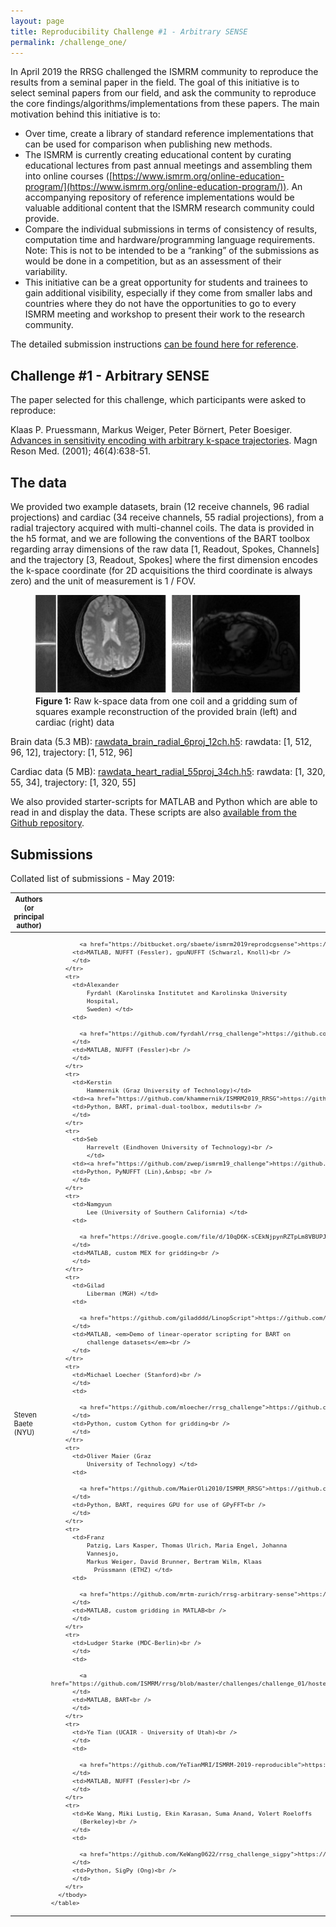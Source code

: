 ```yaml
---
layout: page
title: Reproducibility Challenge #1 - Arbitrary SENSE
permalink: /challenge_one/
---
```


In April 2019 the RRSG challenged the ISMRM community to reproduce the results from a seminal paper in the field. The goal of this initiative is to select seminal papers from our field, and ask the community to reproduce the core findings/algorithms/implementations from these papers. The main motivation behind this initiative is to:

* Over time, create a library of standard reference implementations that can be used for comparison when publishing new methods.
* The ISMRM is currently creating educational content by curating educational lectures from past annual meetings and assembling them into online courses ([https://www.ismrm.org/online-education-program/](https://www.ismrm.org/online-education-program/)). An accompanying repository of reference implementations would be valuable additional content that the ISMRM research community could provide.
* Compare the individual submissions in terms of consistency of results, computation time and hardware/programming language requirements. Note: This is not to be intended to be a “ranking” of the submissions as would be done in a competition, but as an assessment of their variability.
* This initiative can be a great opportunity for students and trainees to gain additional visibility, especially if they come from smaller labs and countries where they do not have the opportunities to go to every ISMRM meeting and workshop to present their work to the research community.

The detailed submission instructions [can be found here for reference](https://blog.ismrm.org/2019/04/02/ismrm-reproducible-research-study-group-2019-reproduce-a-seminal-paper-initiative/).

## Challenge #1 - Arbitrary SENSE

The paper selected for this challenge, which participants were asked to reproduce:

Klaas P. Pruessmann, Markus Weiger, Peter Börnert, Peter Boesiger. [Advances in sensitivity encoding with arbitrary k-space trajectories](https://onlinelibrary.wiley.com/doi/full/10.1002/mrm.1241). Magn Reson Med. (2001); 46(4):638-51.


## The data

We provided two example datasets, brain (12 receive channels, 96 radial projections) and cardiac (34 receive channels, 55 radial projections), from a radial trajectory acquired with multi-channel coils. The data is provided in the h5 format, and we are following the conventions of the BART toolbox regarding array dimensions of the raw data [1, Readout, Spokes, Channels] and the trajectory [3, Readout, Spokes] where the first dimension encodes the k-space coordinate (for 2D acquisitions the third coordinate is always zero) and the unit of measurement is 1 / FOV.

<figure>
<img src="https://github.com/ISMRM/rrsg/blob/master/challenges/challenge_01/figure1.png" alt="Figure1" /><figcaption><strong>Figure 1:</strong> Raw k-space data from one coil and a gridding sum of squares example reconstruction of the provided brain (left) and cardiac (right) data</figcaption>
</figure>


Brain data (5.3 MB): [rawdata\_brain\_radial\_6proj\_12ch.h5](https://github.com/ISMRM/blob/master/rrsg/challenges/challenge_01/rawdata_brain_radial_96proj_12ch.h5): rawdata: [1, 512, 96, 12], trajectory: [1, 512, 96]

Cardiac data (5 MB): [rawdata\_heart\_radial\_55proj_34ch.h5](https://github.com/ISMRM/rrsg/blob/master/challenges/challenge_01/rawdata_heart_radial_55proj_34ch.h5): rawdata: [1, 320, 55, 34], trajectory: [1, 320, 55]

We also provided starter-scripts for MATLAB and Python which are able to read in and display the data. These scripts are also [available from the Github repository](https://github.com/ISMRM/rrsg/tree/master/challenges/challenge_01).


## Submissions

Collated list of submissions - May 2019:

<table style="width:100%; font-size:80%" class="TFtable">
	<col style="width:40%" />
	<col style="width:30%" />
	<col style="width:30%" />
<thead>
        <tr>
           <th>Authors (or principal author)</th>
          <th style="max-width:150px; word-wrap:break-word;">Link</th>
          <th>Info</th>
        </tr>
</thead>       
        <tbody>
        <tr>
          <td>Steven
              Baete (NYU) <br />
              </td>
          <td>
            
            <a href="https://bitbucket.org/sbaete/ismrm2019reprodcgsense">https://bitbucket.org/sbaete/ismrm2019reprodcgsense</a></td>
          <td>MATLAB, NUFFT (Fessler), gpuNUFFT (Schwarzl, Knoll)<br />
          </td>
        </tr>
        <tr>
          <td>Alexander
              Fyrdahl (Karolinska Institutet and Karolinska University
              Hospital,
              Sweden) </td>
          <td>
            
            <a href="https://github.com/fyrdahl/rrsg_challenge">https://github.com/fyrdahl/rrsg_challenge</a>
          </td>
          <td>MATLAB, NUFFT (Fessler)<br />
          </td>
        </tr>
        <tr>
          <td>Kerstin
              Hammernik (Graz University of Technology)</td>
          <td><a href="https://github.com/khammernik/ISMRM2019_RRSG">https://github.com/khammernik/ISMRM2019_RRSG</a></td>
          <td>Python, BART, primal-dual-toolbox, medutils<br />
          </td>
        </tr>
        <tr>
          <td>Seb
              Harrevelt (Eindhoven University of Technology)<br />
              </td>
          <td><a href="https://github.com/zwep/ismrm19_challenge">https://github.com/zwep/ismrm19_challenge</a></td>
          <td>Python, PyNUFFT (Lin),&nbsp; <br />
          </td>
        </tr>
        <tr>
          <td>Namgyun
              Lee (University of Southern California) </td>
          <td>
            
            <a href="https://drive.google.com/file/d/10qD6K-sCEkNjpynRZTpLm8VBUPJFhJCt/view">https://drive.google.com/file/d/10qD6K-sCEkNjpynRZTpLm8VBUPJFhJCt/view</a>
          </td>
          <td>MATLAB, custom MEX for gridding<br />
          </td>
        </tr>
        <tr>
          <td>Gilad
              Liberman (MGH) </td>
          <td>
            
            <a href="https://github.com/giladddd/LinopScript">https://github.com/giladddd/LinopScript</a>
          </td>
          <td>MATLAB, <em>Demo of linear-operator scripting for BART on
              challenge datasets</em><br />
          </td>
        </tr>
        <tr>
          <td>Michael Loecher (Stanford)<br />
          </td>
          <td>
            
            <a href="https://github.com/mloecher/rrsg_challenge">https://github.com/mloecher/rrsg_challenge</a>
          </td>
          <td>Python, custom Cython for gridding<br />
          </td>
        </tr>
        <tr>
          <td>Oliver Maier (Graz
              University of Technology) </td>
          <td>
            
            <a href="https://github.com/MaierOli2010/ISMRM_RRSG">https://github.com/MaierOli2010/ISMRM_RRSG</a>
          </td>
          <td>Python, BART, requires GPU for use of GPyFFT<br />
          </td>
        </tr>
        <tr>
          <td>Franz
              Patzig, Lars Kasper, Thomas Ulrich, Maria Engel, Johanna
              Vannesjo,
              Markus Weiger, David Brunner, Bertram Wilm, Klaas
                Prüssmann (ETHZ) </td>
          <td>
            
            <a href="https://github.com/mrtm-zurich/rrsg-arbitrary-sense">https://github.com/mrtm-zurich/rrsg-arbitrary-sense</a>
          </td>
          <td>MATLAB, custom gridding in MATLAB<br />
          </td>
        </tr>
        <tr>
          <td>Ludger Starke (MDC-Berlin)<br />
          </td>
          <td>
            
            <a href="https://github.com/ISMRM/rrsg/blob/master/challenges/challenge_01/hosted_submissions/reproducibleResearch19_LudgerStarke.zip">.../reproducibleResearch19_LudgerStarke.zip</a>
          </td>
          <td>MATLAB, BART<br />
          </td>
        </tr>
        <tr>
          <td>Ye Tian (UCAIR - University of Utah)<br />
          </td>
          <td>
            
            <a href="https://github.com/YeTianMRI/ISMRM-2019-reproducible">https://github.com/YeTianMRI/ISMRM-2019-reproducible</a>
          </td>
          <td>MATLAB, NUFFT (Fessler)<br />
          </td>
        </tr>
        <tr>
          <td>Ke Wang, Miki Lustig, Ekin Karasan, Suma Anand, Volert Roeloffs
            (Berkeley)<br />
          </td>
          <td>
            
            <a href="https://github.com/KeWang0622/rrsg_challenge_sigpy">https://github.com/KeWang0622/rrsg_challenge_sigpy</a>
          </td>
          <td>Python, SigPy (Ong)<br />
          </td>
        </tr>
      </tbody>
    </table>